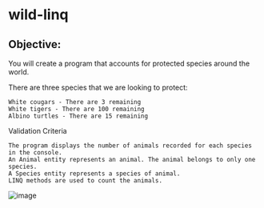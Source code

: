 # wild-linq


## Objective:
You will create a program that accounts for protected species around the world.

There are three species that we are looking to protect:

    White cougars - There are 3 remaining
    White tigers - There are 100 remaining
    Albino turtles - There are 15 remaining

Validation Criteria

    The program displays the number of animals recorded for each species in the console.
    An Animal entity represents an animal. The animal belongs to only one species.
    A Species entity represents a species of animal.
    LINQ methods are used to count the animals.

![image](https://image.noelshack.com/fichiers/2024/18/1/1714378739-screenshot-2024-04-29-101842.png)

